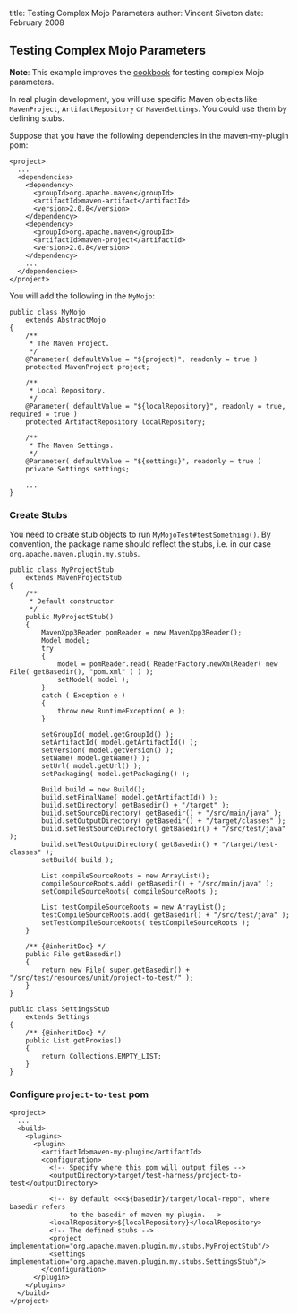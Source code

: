 title: Testing Complex Mojo Parameters
author: Vincent Siveton
date: February 2008

<!--  Licensed to the Apache Software Foundation (ASF) under one -->
<!--  or more contributor license agreements.  See the NOTICE file -->
<!--  distributed with this work for additional information -->
<!--  regarding copyright ownership.  The ASF licenses this file -->
<!--  to you under the Apache License, Version 2.0 (the -->
<!--  "License"); you may not use this file except in compliance -->
<!--  with the License.  You may obtain a copy of the License at -->
<!--  -->
<!--    http://www.apache.org/licenses/LICENSE-2.0 -->
<!--  -->
<!--  Unless required by applicable law or agreed to in writing, -->
<!--  software distributed under the License is distributed on an -->
<!--  "AS IS" BASIS, WITHOUT WARRANTIES OR CONDITIONS OF ANY -->
<!--  KIND, either express or implied.  See the License for the -->
<!--  specific language governing permissions and limitations -->
<!--  under the License. -->
## Testing Complex Mojo Parameters


 **Note**: This example improves the [cookbook](../getting-started/index.html) for testing complex Mojo parameters.


 In real plugin development, you will use specific Maven objects like `MavenProject`, `ArtifactRepository` or `MavenSettings`. You could use them by defining stubs.


 Suppose that you have the following dependencies in the maven-my-plugin pom:



```
<project>
  ...
  <dependencies>
    <dependency>
      <groupId>org.apache.maven</groupId>
      <artifactId>maven-artifact</artifactId>
      <version>2.0.8</version>
    </dependency>
    <dependency>
      <groupId>org.apache.maven</groupId>
      <artifactId>maven-project</artifactId>
      <version>2.0.8</version>
    </dependency>
    ...
  </dependencies>
</project>
```

 You will add the following in the `MyMojo`:



```
public class MyMojo
    extends AbstractMojo
{
    /**
     * The Maven Project.
     */
    @Parameter( defaultValue = "${project}", readonly = true )
    protected MavenProject project;

    /**
     * Local Repository.
     */
    @Parameter( defaultValue = "${localRepository}", readonly = true, required = true )
    protected ArtifactRepository localRepository;

    /**
     * The Maven Settings.
     */
    @Parameter( defaultValue = "${settings}", readonly = true )
    private Settings settings;

    ...
}
```

### Create Stubs


 You need to create stub objects to run `MyMojoTest#testSomething()`. By convention, the package name should reflect the stubs, i.e. in our case `org.apache.maven.plugin.my.stubs`.



```
public class MyProjectStub
    extends MavenProjectStub
{
    /**
     * Default constructor
     */
    public MyProjectStub()
    {
        MavenXpp3Reader pomReader = new MavenXpp3Reader();
        Model model;
        try
        {
            model = pomReader.read( ReaderFactory.newXmlReader( new File( getBasedir(), "pom.xml" ) ) );
            setModel( model );
        }
        catch ( Exception e )
        {
            throw new RuntimeException( e );
        }

        setGroupId( model.getGroupId() );
        setArtifactId( model.getArtifactId() );
        setVersion( model.getVersion() );
        setName( model.getName() );
        setUrl( model.getUrl() );
        setPackaging( model.getPackaging() );

        Build build = new Build();
        build.setFinalName( model.getArtifactId() );
        build.setDirectory( getBasedir() + "/target" );
        build.setSourceDirectory( getBasedir() + "/src/main/java" );
        build.setOutputDirectory( getBasedir() + "/target/classes" );
        build.setTestSourceDirectory( getBasedir() + "/src/test/java" );
        build.setTestOutputDirectory( getBasedir() + "/target/test-classes" );
        setBuild( build );

        List compileSourceRoots = new ArrayList();
        compileSourceRoots.add( getBasedir() + "/src/main/java" );
        setCompileSourceRoots( compileSourceRoots );

        List testCompileSourceRoots = new ArrayList();
        testCompileSourceRoots.add( getBasedir() + "/src/test/java" );
        setTestCompileSourceRoots( testCompileSourceRoots );
    }

    /** {@inheritDoc} */
    public File getBasedir()
    {
        return new File( super.getBasedir() + "/src/test/resources/unit/project-to-test/" );
    }
}
```


```
public class SettingsStub
    extends Settings
{
    /** {@inheritDoc} */
    public List getProxies()
    {
        return Collections.EMPTY_LIST;
    }
}
```


### Configure `project-to-test` pom



```
<project>
  ...
  <build>
    <plugins>
      <plugin>
        <artifactId>maven-my-plugin</artifactId>
        <configuration>
          <!-- Specify where this pom will output files -->
          <outputDirectory>target/test-harness/project-to-test</outputDirectory>

          <!-- By default <<<${basedir}/target/local-repo", where basedir refers
               to the basedir of maven-my-plugin. -->
          <localRepository>${localRepository}</localRepository>
          <!-- The defined stubs -->
          <project implementation="org.apache.maven.plugin.my.stubs.MyProjectStub"/>
          <settings implementation="org.apache.maven.plugin.my.stubs.SettingsStub"/>
        </configuration>
      </plugin>
    </plugins>
  </build>
</project>
```


